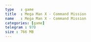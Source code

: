 ```yaml
---
type   : game
title  : Mega Man X - Command Mission
name   : Mega Man X - Command Mission
categories: [game]
telegram : 970
size : 766 MB
---
```



